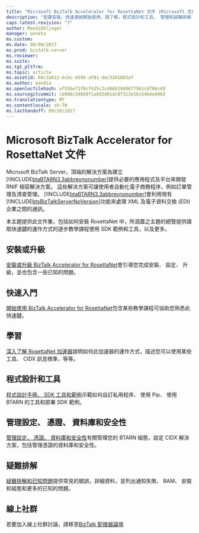 ```yaml
---
title: "Microsoft BizTalk Accelerator for RosettaNet 文件 |Microsoft 文件"
description: "若要安裝，快速連結開始使用，請了解，程式設計和工具、 管理和疑難排解 BizTalk Server 中的 RosettaNet 加速器 (BTARN)"
caps.latest.revision: "7"
author: MandiOhlinger
manager: anneta
ms.custom: 
ms.date: 08/09/2017
ms.prod: biztalk-server
ms.reviewer: 
ms.suite: 
ms.tgt_pltfrm: 
ms.topic: article
ms.assetid: 04c3a612-6cbc-4595-af81-dec3261803af
ms.author: mandia
ms.openlocfilehash: af55be71f0cf425c2cd68619d06779b1c6786cd9
ms.sourcegitcommit: cb908c540d8f1a692d01dc8f313e16cb4b4e696d
ms.translationtype: MT
ms.contentlocale: zh-TW
ms.lasthandoff: 09/20/2017
---
```

# <a name="microsoft-biztalk-accelerator-for-rosettanet-documentation"></a>Microsoft BizTalk Accelerator for RosettaNet 文件

 Microsoft BizTalk Server，頂端的解決方案為建立[!INCLUDE[btaBTARN3.3abbrevnonumber](../../includes/btabtarn3-3abbrevnonumber-md.md)]提供必要的應用程式及平台來開發 RNIF 相容解決方案。 這些解決方案可讓使用者自動化電子商務程序，例如訂單管理及清查管理。 [!INCLUDE[btaBTARN3.3abbrevnonumber](../../includes/btabtarn3-3abbrevnonumber-md.md)]會利用現有[!INCLUDE[btsBizTalkServerNoVersion](../../includes/btsbiztalkservernoversion-md.md)]功能來處理 XML 及電子資料交換 (EDI) 企業之間的通訊。  

本主題提供此文件集，包括如何安裝 RosettaNet 中，所涵蓋之主題的總覽提供讀取快速鍵的運作方式的逐步教學課程使用 SDK 範例和工具，以及更多。

## <a name="install-or-upgrade"></a>安裝或升級
[安裝或升級 BizTalk Accelerator for RosettaNet](install-configure-upgrade-uninstall-troubleshoot-rosettanet.md)會引導您完成安裝、 設定、 升級，並也包含一些已知的問題。

## <a name="get-started"></a>快速入門
[開始使用 BizTalk Accelerator for RosettaNet](get-started-with-biztalk-accelerator-for-rosettanet.md)包含某些教學課程可協助您熟悉此快速鍵。

## <a name="learn"></a>學習
[深入了解 RosettaNet 加速器](learn-the-rosettanet-accelerator-and-the-biztalk-tools-available.md)說明如何此加速器的運作方式，描述您可以使用某些工具、 CIDX 訊息標準，等等。

## <a name="programming-and-tooling"></a>程式設計和工具
[程式設計手冊、 SDK 工具和範例](programming-guide-SDK-tools-and-samples.md)示範如何自訂私用程序、 使用 Pip、 使用 BTARN 的工具和部署 SDK 範例。 

## <a name="manage-configuration-certificates-databases-and-security"></a>管理設定、 憑證、 資料庫和安全性
[管理設定、 憑證、 資料庫和安全性](manage-configuration-certificates-databases-security.md)有關管理您的 BTARN 組態，設定 CIDX 解決方案，包括管理憑證的資料庫和安全性。

## <a name="troubleshooting"></a>疑難排解
[疑難排解和已知問題](troubleshooting-and-known-issues-in-rosettanet.md)提供常見的錯誤，詳細資料，並列出通知失敗、 BAM、 安裝和組態和更多的已知的問題。

## <a name="online-community"></a>線上社群  
 若要加入線上社群討論，請移至[BizTalk 配接器論壇](https://social.msdn.microsoft.com/Forums/en-US/home?forum=biztalkr2adapters)